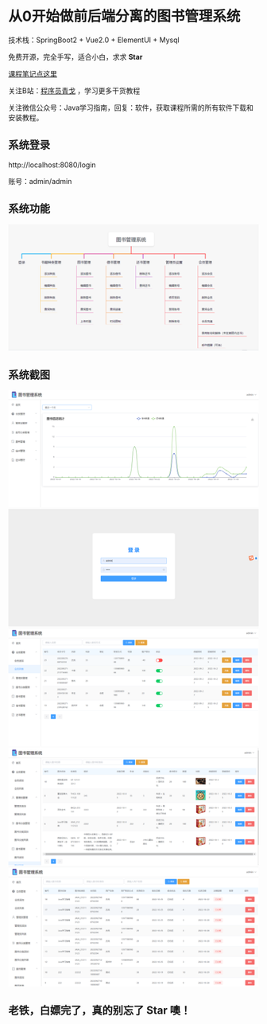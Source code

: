 # 从0开始做前后端分离的图书管理系统

技术栈：SpringBoot2 + Vue2.0 + ElementUI + Mysql

免费开源，完全手写，适合小白，求求 <b style="color=red">Star</b>

[课程笔记点这里](文档/笔记.md)

关注B站：[程序员青戈](https://space.bilibili.com/402779077) ，学习更多干货教程

关注微信公众号：Java学习指南，回复：软件，获取课程所需的所有软件下载和安装教程。

## 系统登录

http://localhost:8080/login

账号：admin/admin

## 系统功能

<img src="./文档/图书管理.png">

## 系统截图

<img src="./文档/首页.png">

<img src="./文档/登录.png">

<img src="./文档/会员.png">

<img src="./文档/图书.png">

<img src="./文档/借书.png">

## 老铁，白嫖完了，真的别忘了 Star 噢！

